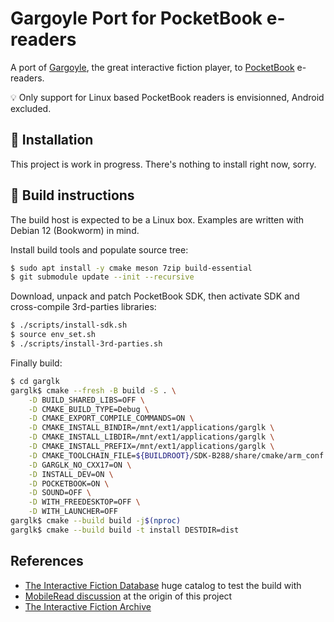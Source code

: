 # Gargoyle Port for PocketBook e-readers

A port of [Gargoyle](http://ccxvii.net/gargoyle/), the great
interactive fiction player, to
[PocketBook](https://pocketbook.ch/en-ch)
e-readers.

💡 Only support for Linux based PocketBook readers is envisionned,
Android excluded.

## 🚧 Installation

This project is work in progress.  There's nothing to install right
now, sorry.

## 🚧 Build instructions

The build host is expected to be a Linux box. Examples are written
with Debian 12 (Bookworm) in mind.

Install build tools and populate source tree:

```sh
$ sudo apt install -y cmake meson 7zip build-essential
$ git submodule update --init --recursive
```

Download, unpack and patch PocketBook SDK, then activate SDK and
cross-compile 3rd-parties libraries:

```sh
$ ./scripts/install-sdk.sh
$ source env_set.sh
$ ./scripts/install-3rd-parties.sh
```

Finally build:

```sh
$ cd garglk
garglk$ cmake --fresh -B build -S . \
    -D BUILD_SHARED_LIBS=OFF \
    -D CMAKE_BUILD_TYPE=Debug \
    -D CMAKE_EXPORT_COMPILE_COMMANDS=ON \
    -D CMAKE_INSTALL_BINDIR=/mnt/ext1/applications/garglk \
    -D CMAKE_INSTALL_LIBDIR=/mnt/ext1/applications/garglk \
    -D CMAKE_INSTALL_PREFIX=/mnt/ext1/applications/garglk \
    -D CMAKE_TOOLCHAIN_FILE=${BUILDROOT}/SDK-B288/share/cmake/arm_conf.cmake \
    -D GARGLK_NO_CXX17=ON \
    -D INSTALL_DEV=ON \
    -D POCKETBOOK=ON \
    -D SOUND=OFF \
    -D WITH_FREEDESKTOP=OFF \
    -D WITH_LAUNCHER=OFF
garglk$ cmake --build build -j$(nproc)
garglk$ cmake --build build -t install DESTDIR=dist
```

## References

- [The Interactive Fiction Database](https://ifdb.org/) huge catalog
  to test the build with
- [MobileRead
  discussion](https://www.mobileread.com/forums/showthread.php?t=358364)
  at the origin of this project
- [The Interactive Fiction Archive](http://www.ifarchive.org/) 

